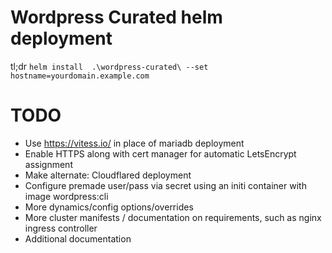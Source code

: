 # Wordpress Curated helm deployment

tl;dr `helm install  .\wordpress-curated\ --set hostname=yourdomain.example.com`


# TODO 

- Use https://vitess.io/ in place of mariadb deployment
- Enable HTTPS along with cert manager for automatic  LetsEncrypt assignment
- Make alternate: Cloudflared deployment
- Configure premade user/pass via secret using an initi container with image wordpress:cli
- More dynamics/config options/overrides
- More cluster manifests / documentation on requirements, such as nginx ingress controller
- Additional documentation
